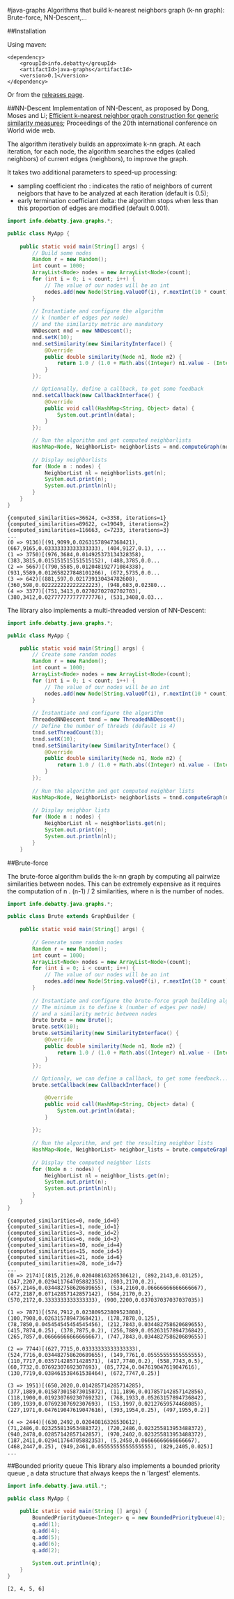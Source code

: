 #java-graphs
Algorithms that build k-nearest neighbors graph (k-nn graph): Brute-force, NN-Descent,...

##Installation

Using maven:
```
<dependency>
    <groupId>info.debatty</groupId>
    <artifactId>java-graphs</artifactId>
    <version>0.1</version>
</dependency>
```

Or from the [releases page](https://github.com/tdebatty/java-graphs/releases).


##NN-Descent
Implementation of NN-Descent, as proposed by Dong, Moses and Li; [Efficient k-nearest neighbor graph construction for generic similarity measures](http://portal.acm.org/citation.cfm?doid=1963405.1963487); Proceedings of the 20th international conference on World wide web.

The algorithm iteratively builds an approximate k-nn graph. At each iteration, for each node, the algorithm searches the edges (called neighbors) of current edges (neighbors), to improve the graph.

It takes two additional parameters to speed-up processing:
- sampling coefficient rho : indicates the ratio of neighbors of current neigbors that have to be analyzed at each iteration (default is 0.5);
- early termination coefficiant delta: the algorithm stops when less than this proportion of edges are modified (default 0.001).

```java
import info.debatty.java.graphs.*;

public class MyApp {
    
    public static void main(String[] args) {
        // Build some nodes
        Random r = new Random();
        int count = 1000;
        ArrayList<Node> nodes = new ArrayList<Node>(count);
        for (int i = 0; i < count; i++) {
            // The value of our nodes will be an int
            nodes.add(new Node(String.valueOf(i), r.nextInt(10 * count)));
        }
        
        // Instantiate and configure the algorithm
        // k (number of edges per node)
        // and the similarity metric are mandatory
        NNDescent nnd = new NNDescent();
        nnd.setK(10);
        nnd.setSimilarity(new SimilarityInterface() {
            @Override
            public double similarity(Node n1, Node n2) {
                return 1.0 / (1.0 + Math.abs((Integer) n1.value - (Integer) n2.value));
            }
        });

        // Optionnally, define a callback, to get some feedback
        nnd.setCallback(new CallbackInterface() {
            @Override
            public void call(HashMap<String, Object> data) {
                System.out.println(data);
            }
        });

        // Run the algorithm and get computed neighborlists
        HashMap<Node, NeighborList> neighborlists = nnd.computeGraph(nodes);
        
        // Display neighborlists
        for (Node n : nodes) {
            NeighborList nl = neighborlists.get(n);
            System.out.print(n);
            System.out.println(nl);
        }
    }
}
```

```
{computed_similarities=36624, c=3358, iterations=1}
{computed_similarities=89622, c=19049, iterations=2}
{computed_similarities=116663, c=7233, iterations=3}
...
(0 => 9136)[(91,9099,0.02631578947368421), (667,9165,0.03333333333333333), (404,9127,0.1), ...
(1 => 3750)[(976,3684,0.014925373134328358), (383,3815,0.015151515151515152), (488,3785,0.0...
(2 => 5667)[(790,5585,0.012048192771084338), (931,5589,0.012658227848101266), (672,5735,0.0...
(3 => 642)[(881,597,0.021739130434782608), (360,598,0.022222222222222223), (948,683,0.02380...
(4 => 3377)[(751,3413,0.02702702702702703), (380,3412,0.027777777777777776), (531,3408,0.03...

```

The library also implements a multi-threaded version of NN-Descent:

```java
import info.debatty.java.graphs.*;

public class MyApp {

    public static void main(String[] args) {
        // Create some random nodes
        Random r = new Random();
        int count = 1000;
        ArrayList<Node> nodes = new ArrayList<Node>(count);
        for (int i = 0; i < count; i++) {
            // The value of our nodes will be an int
            nodes.add(new Node(String.valueOf(i), r.nextInt(10 * count)));
        }
        
        // Instantiate and configure the algorithm
        ThreadedNNDescent tnnd = new ThreadedNNDescent();
        // Define the number of threads (default is 4)
        tnnd.setThreadCount(3);
        tnnd.setK(10);
        tnnd.setSimilarity(new SimilarityInterface() {
            @Override
            public double similarity(Node n1, Node n2) {
                return 1.0 / (1.0 + Math.abs((Integer) n1.value - (Integer) n2.value));
            }
        });
        
        // Run the algorithm and get computed neighbor lists
        HashMap<Node, NeighborList> neighborlists = tnnd.computeGraph(nodes);
        
        // Display neighbor lists
        for (Node n : nodes) {
            NeighborList nl = neighborlists.get(n);
            System.out.print(n);
            System.out.println(nl);
        }
    }
```

##Brute-force

The brute-force algorithm builds the k-nn graph by computing all pairwize similarities between nodes. This can be extremely expensive as it requires the computation of n . (n-1) / 2 similarities, where n is the number of nodes.

```java
import info.debatty.java.graphs.*;

public class Brute extends GraphBuilder {
    
    public static void main(String[] args) {
        
        // Generate some random nodes
        Random r = new Random();
        int count = 1000;
        ArrayList<Node> nodes = new ArrayList<Node>(count);
        for (int i = 0; i < count; i++) {
            // The value of our nodes will be an int
            nodes.add(new Node(String.valueOf(i), r.nextInt(10 * count)));
        }
        
        // Instantiate and configure the brute-force graph building algorithm
        // The minimum is to define k (number of edges per node)
        // and a similarity metric between nodes
        Brute brute = new Brute();
        brute.setK(10);
        brute.setSimilarity(new SimilarityInterface() {
            @Override
            public double similarity(Node n1, Node n2) {
                return 1.0 / (1.0 + Math.abs((Integer) n1.value - (Integer) n2.value));
            }
        });
        
        // Optionaly, we can define a callback, to get some feedback...
        brute.setCallback(new CallbackInterface() {

            @Override
            public void call(HashMap<String, Object> data) {
                System.out.println(data);
            }
          
        });
        
        // Run the algorithm, and get the resulting neighbor lists
        HashMap<Node, NeighborList> neighbor_lists = brute.computeGraph(nodes);
        
        // Display the computed neighbor lists
        for (Node n : nodes) {
            NeighborList nl = neighbor_lists.get(n);
            System.out.print(n);
            System.out.println(nl);
        }
    }
}
```

```
{computed_similarities=0, node_id=0}
{computed_similarities=1, node_id=1}
{computed_similarities=3, node_id=2}
{computed_similarities=6, node_id=3}
{computed_similarities=10, node_id=4}
{computed_similarities=15, node_id=5}
{computed_similarities=21, node_id=6}
{computed_similarities=28, node_id=7}
...
(0 => 2174)[(815,2126,0.02040816326530612), (892,2143,0.03125), (347,2207,0.029411764705882353), (803,2170,0.2), (657,2146,0.034482758620689655), (534,2160,0.06666666666666667), (472,2187,0.07142857142857142), (504,2170,0.2), (570,2172,0.3333333333333333), (900,2200,0.037037037037037035)]

(1 => 7871)[(574,7912,0.023809523809523808), (100,7908,0.02631578947368421), (178,7878,0.125), (78,7850,0.045454545454545456), (212,7843,0.034482758620689655), (415,7874,0.25), (378,7875,0.2), (256,7889,0.05263157894736842), (265,7857,0.06666666666666667), (747,7843,0.034482758620689655)]

(2 => 7744)[(627,7715,0.03333333333333333), (524,7716,0.034482758620689655), (149,7761,0.05555555555555555), (110,7717,0.03571428571428571), (417,7740,0.2), (558,7743,0.5), (60,7732,0.07692307692307693), (85,7724,0.047619047619047616), (130,7719,0.038461538461538464), (672,7747,0.25)]

(3 => 1951)[(650,2020,0.014285714285714285), (377,1889,0.015873015873015872), (11,1896,0.017857142857142856), (118,1900,0.019230769230769232), (768,1933,0.05263157894736842), (109,1939,0.07692307692307693), (153,1997,0.02127659574468085), (227,1971,0.047619047619047616), (393,1954,0.25), (497,1955,0.2)]

(4 => 2444)[(630,2492,0.02040816326530612), (71,2486,0.023255813953488372), (720,2486,0.023255813953488372), (940,2478,0.02857142857142857), (970,2402,0.023255813953488372), (187,2411,0.029411764705882353), (5,2458,0.06666666666666667), (468,2447,0.25), (949,2461,0.05555555555555555), (829,2405,0.025)]
...
```

##Bounded priority queue
This library also implements a bounded priority queue , a data structure that always keeps the n 'largest' elements.

```java
import info.debatty.java.util.*;

public class MyApp {
    
    public static void main(String [] args) {
        BoundedPriorityQueue<Integer> q = new BoundedPriorityQueue(4);
        q.add(1);
        q.add(4);
        q.add(5);
        q.add(6);
        q.add(2);
        
        System.out.println(q);
    }
}
```

```
[2, 4, 5, 6]
```
